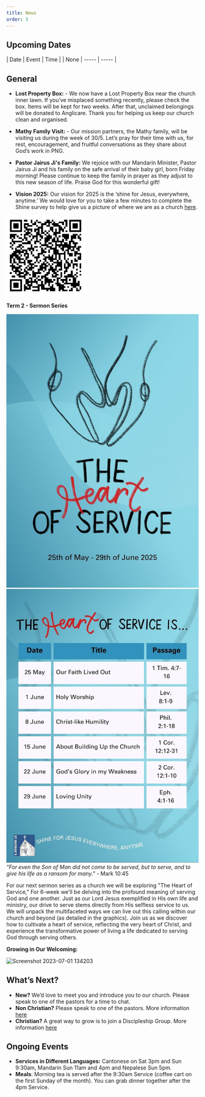 ```yaml
---
title: News
order: 5
---
```


## Upcoming Dates

| Date | Event | Time |
| None | ----- | ----- |


## General
- **Lost Property Box:** - We now have a Lost Property Box near the church inner lawn. If you’ve misplaced something recently, please check the box. Items will be kept for two weeks. After that, unclaimed belongings will be donated to Anglicare. Thank you for helping us keep our church clean and organised.

- **Mathy Family Visit:** - Our mission partners, the Mathy family, will be visiting us during the week of 30/5. Let’s pray for their time with us, for rest, encouragement, and fruitful conversations as they share about God’s work in PNG.

- **Pastor Jairus Ji's Family:** We rejoice with our Mandarin Minister, Pastor Jairus Ji and his family on the safe arrival of their baby girl, born Friday morning! Please continue to keep the family in prayer as they adjust to this new season of life. Praise God for this wonderful gift!


- **Vision 2025:** Our vision for 2025 is the ‘shine for Jesus, everywhere, anytime.’ We would love for you to take a few minutes to complete the Shine survey to help give us a picture of where we are as a church [here](https://docs.google.com/forms/d/e/1FAIpQLSezXaAZ_-lCp9NhPs6MlBz5c127LD8oH5YMn1BdLzrOT2Q8Ug/viewform?usp=dialog).

![Shine Survey QR code](https://github.com/stgeorgeshurstville/bulletin/blob/main/images/Notes_250516_091907_fec.jpg)

**Term 2 - Sermon Series**

![SermonSeries1](https://github.com/stgeorgeshurstville/bulletin/blob/main/images/Notes_250516_091857_c05.jpg)
![SermonSeries2](https://raw.githubusercontent.com/stgeorgeshurstville/bulletin/refs/heads/main/images/Notes_250516_091845_b05.jpg)
*"For even the Son of Man did not come to be served, but to serve, and to give his life as a ransom for many."* - Mark 10:45

For our next sermon series as a church we will be exploring "The Heart of Service," For 6-week we'll be delving into the profound meaning of serving God and one another. Just as our Lord Jesus exemplified in His own life and ministry, our drive to serve stems directly from His selfless service to us.
We will unpack the multifaceted ways we can live out this calling within our church and beyond (as detailed in the graphics). Join us as we discover how to cultivate a heart of service, reflecting the very heart of Christ, and experience the transformative power of living a life dedicated to serving God through serving others.



**Growing in Our Welcoming:**
  
  <img width="236" alt="Screenshot 2023-07-01 134203" src="https://github.com/stgeorgeshurstville/bulletin/assets/119166299/b540ac1c-0ba4-481e-90a5-5464939f7e4c">


## What’s Next?
- **New?** We’d love to meet you and introduce you to our church. Please speak to one of the pastors for a time to chat. 
- **Non Christian?** Please speak to one of the pastors. More information [here](https://stgeorgeshurstville.org.au/lets-talk-about-christianity)
- **Christian?** A great way to grow is to join a Discipleship Group. More information [here](https://stgeorgeshurstville.org.au/discipleship-groups)

## Ongoing Events
- **Services in Different Languages:** Cantonese on Sat 3pm and Sun 9:30am, Mandarin Sun 11am and 4pm and Nepalese Sun 5pm. 
- **Meals**: Morning tea is served after the 9:30am Service (coffee cart on the first Sunday of the month). You can grab dinner together after the 4pm Service.

